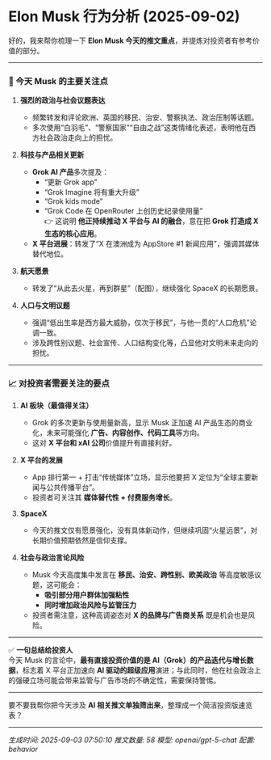 # Elon Musk 行为分析 (2025-09-02)

好的，我来帮你梳理一下 **Elon Musk 今天的推文重点**，并提炼对投资者有参考价值的部分。  

---

### 🔑 今天 Musk 的主要关注点
1. **强烈的政治与社会议题表达**  
   - 频繁转发和评论欧洲、英国的移民、治安、警察执法、政治压制等话题。  
   - 多次使用“白羽毛”、“警察国家”“自由之战”这类情绪化表述，表明他在西方社会政治走向上的担忧。  

2. **科技与产品相关更新**  
   - **Grok AI 产品**多次提及：  
     - “更新 Grok app”  
     - “Grok Imagine 将有重大升级”  
     - “Grok kids mode”  
     - “Grok Code 在 OpenRouter 上创历史纪录使用量”  
     👉 这说明 **他正持续推动 X 平台与 AI 的融合**，意在把 **Grok 打造成 X 生态的核心应用**。  
   - **X 平台进展**：转发了“X 在澳洲成为 AppStore #1 新闻应用”，强调其媒体替代地位。  

3. **航天愿景**  
   - 转发了“从此去火星，再到群星”（配图），继续强化 SpaceX 的长期愿景。  

4. **人口与文明议题**  
   - 强调“低出生率是西方最大威胁，仅次于移民”，与他一贯的“人口危机”论调一致。  
   - 涉及跨性别议题、社会宣传、人口结构变化等，凸显他对文明未来走向的担忧。  

---

### 📈 对投资者需要关注的要点
1. **AI 板块（最值得关注）**  
   - Grok 的多次更新与使用量新高，显示 Musk 正加速 AI 产品生态的商业化，未来可能强化 **广告、内容创作、代码工具**等方向。  
   - 这对 **X 平台和 xAI 公司**价值提升有直接利好。  

2. **X 平台的发展**  
   - App 排行第一 + 打击“传统媒体”立场，显示他要把 X 定位为“全球主要新闻与公共传播平台”。  
   - 投资者可关注其 **媒体替代性 + 付费服务增长**。  

3. **SpaceX**  
   - 今天的推文仅有愿景强化，没有具体新动作，但继续巩固“火星远景”，对长期价值预期依然是信仰支撑。  

4. **社会与政治言论风险**  
   - Musk 今天高度集中发言在 **移民、治安、跨性别、欧美政治** 等高度敏感议题，这可能会：  
     - **吸引部分用户群体加强粘性**  
     - **同时增加政治风险与监管压力**  
   - 投资者需注意，这种高调姿态对 **X 的品牌与广告商关系** 既是机会也是风险。  

---

✅ **一句总结给投资人**  
今天 Musk 的言论中，**最有直接投资价值的是 AI（Grok）的产品迭代与增长数据**，标志着 X 平台正加速向 **AI 驱动的超级应用**演进；与此同时，他在社会政治上的强硬立场可能会带来监管与广告市场的不确定性，需要保持警惕。  

---

要不要我帮你把今天涉及 **AI 相关推文单独筛出来**，整理成一个简洁投资版速览表？

---
*生成时间: 2025-09-03 07:50:10*
*推文数量: 58*
*模型: openai/gpt-5-chat*
*配置: behavior*
